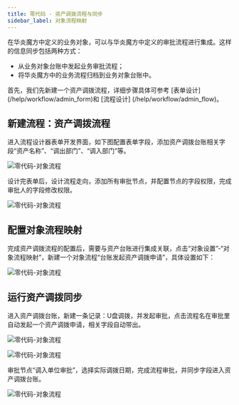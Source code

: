 ```yaml
---
title: 零代码 - 资产调拨流程与同步
sidebar_label: 对象流程映射
---
```


在华炎魔方中定义的业务对象，可以与华炎魔方中定义的审批流程进行集成。这样的信息同步包括两种方式：
- 从业务对象台账中发起业务审批流程；
- 将华炎魔方中的业务流程归档到业务对象台账中。

首先，我们先新建一个资产调拨流程，详细步骤具体可参考 [表单设计] (/help/workflow/admin_form)和 [流程设计] (/help/workflow/admin_flow)。

## 新建流程：资产调拨流程

进入流程设计器表单开发界面，如下图配置表单字段，添加资产调拨台账相关字段“资产名称”、“调出部门”、“调入部门”等。

![零代码-对象流程](/assets/no-code/asset_workflow_1.png)

设计完表单后，设计流程走向，添加所有审批节点，并配置节点的字段权限，完成审批人的字段修改权限。

![零代码-对象流程](/assets/no-code/asset_workflow_2.png)

## 配置对象流程映射

完成资产调拨流程的配置后，需要与资产台账进行集成关联，点击“对象设置”-“对象流程映射”，新建一个对象流程“台账发起资产调拨申请”，具体设置如下：

![零代码-对象流程](/assets/no-code/asset_workflow_3.png)

## 运行资产调拨同步

进入资产调拨台账，新建一条记录：U盘调拨，并发起审批，点击流程名在审批里自动发起一个资产调拨申请，相关字段自动带出。

![零代码-对象流程](/assets/no-code/asset_workflow_4.png)

![零代码-对象流程](/assets/no-code/asset_workflow_5.png)

审批节点“调入单位审批”，选择实际调拨日期，完成流程审批，并同步字段进入资产调拨台账。

![零代码-对象流程](/assets/no-code/asset_workflow_6.png)